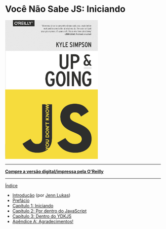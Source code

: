 # Você Não Sabe JS: Iniciando

<img src="cover.jpg" width="300">

-----

**[Compre a versão digital/impressa pela O'Reilly](http://shop.oreilly.com/product/0636920039303.do)**

-----

[Índice](toc.md)

* [Introdução](foreword.md) (por [Jenn Lukas](http://jennlukas.com))
* [Prefácio](../preface.md)
* [Capítulo 1: Iniciando](ch1.md)
* [Capítulo 2: Por dentro do JavaScript](ch2.md)
* [Capítulo 3: Dentro do YDKJS](ch3.md)
* [Apêndice A: Agradecimentos!](apA.md)
